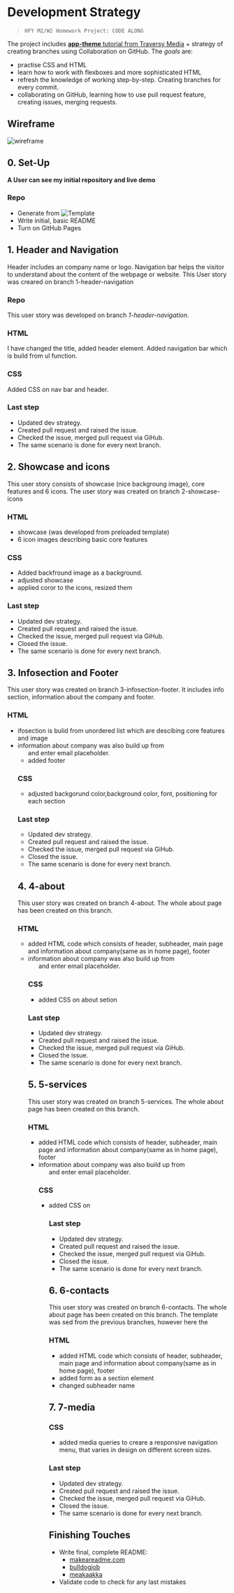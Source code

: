 # Development Strategy

> `HFY M2/W2 Homework Project: CODE ALONG`

The project includes [__app-theme__ tutorial from Traversy Media](https://www.youtube.com/watch?v=qlA7dputiNc) + strategy of creating branches using Collaboration on GitHub.
The *goals* are:
* practise CSS and HTML
* learn how to work with flexboxes and more sophisticated HTML
* refresh the knowledge of working step-by-step. Creating branches for every commit.
* collaborating on GitHub, learning how to use pull request feature, creating issues, merging requests.

## Wireframe

<!-- include a wireframe for your project in this repository, and display it here -->
<!-- wireframe.cc is a good site for getting started with wireframes -->
![wireframe](wireframe/Untitled.png)

## 0. Set-Up

__A User can see my initial repository and live demo__

### Repo

- Generate from ![Template](https://github.com/HackYourFutureBelgium/w3-validation-template)
- Write initial, basic README
- Turn on GitHub Pages

## 1. Header and Navigation

Header includes an company name or logo.
Navigation bar helps the visitor to understand about the content of the webpage or website.
This User story was creared on branch 1-header-navigation



### Repo
This user story was developed on branch *1-header-navigation*.


### HTML

I have changed the title, added header element.
Added navigation bar which is build from ul function.

### CSS

Added CSS on nav bar and header.

### Last step
* Updated dev strategy.
* Created pull request and raised the issue.
* Checked the issue, merged pull request via GiHub.
* The same scenario is done for every next branch.


## 2. Showcase and icons

This user story consists of showcase (nice backgroung image), core features and 6 icons.
The user story was created on branch 2-showcase-icons

### HTML

- showcase (was developed from preloaded template)
- 6 icon images describing basic core features

### CSS

- Added backfround image as a background.
- adjusted showcase
- applied coror to the icons, resized them

### Last step
* Updated dev strategy.
* Created pull request and raised the issue.
* Checked the issue, merged pull request via GiHub.
* Closed the issue.
* The same scenario is done for every next branch.
## 3. Infosection and Footer

This user story was created on branch 3-infosection-footer.
It includes info section, information about the company and footer.

### HTML

- ifosection is bulid from unordered list which are descibing core features and image
- information about company was also build up from <ul> and enter email placeholder.
- added footer

### CSS

- adjusted backgorund color,background color, font, positioning for each section


### Last step
* Updated dev strategy.
* Created pull request and raised the issue.
* Checked the issue, merged pull request via GiHub.
* Closed the issue.
* The same scenario is done for every next branch.
## 4. 4-about

This user story was created on branch 4-about.
The whole about page has been created on this branch.

### HTML

- added HTML code which consists of header, subheader, main page and information about company(same as in home page), footer
- information about company was also build up from <ul> and enter email placeholder.


### CSS

- added CSS on about setion


### Last step
* Updated dev strategy.
* Created pull request and raised the issue.
* Checked the issue, merged pull request via GiHub.
* Closed the issue.
* The same scenario is done for every next branch.
## 5. 5-services

This user story was created on branch 5-services.
The whole about page has been created on this branch.

### HTML

- added HTML code which consists of header, subheader, main page and information about company(same as in home page), footer
- information about company was also build up from <ul> and enter email placeholder.


### CSS

- added CSS on <ul>


### Last step
* Updated dev strategy.
* Created pull request and raised the issue.
* Checked the issue, merged pull request via GiHub.
* Closed the issue.
* The same scenario is done for every next branch.
## 6. 6-contacts

This user story was created on branch 6-contacts.
The whole about page has been created on this branch. The template was sed from the previous branches, however here the 

### HTML

- added HTML code which consists of header, subheader, main page and information about company(same as in home page), footer
- added form as a section element
- changed subheader name
## 7. 7-media

### CSS

- added media queries to creare a responsive navigation menu, that varies in design on different screen sizes.

### Last step
* Updated dev strategy.
* Created pull request and raised the issue.
* Checked the issue, merged pull request via GiHub.
* Closed the issue.
* The same scenario is done for every next branch.




## Finishing Touches

- Write final, complete README:
  - [makeareadme.com](https://www.makeareadme.com/)
  - [bulldogjob](https://bulldogjob.com/news/449-how-to-write-a-good-readme-for-your-github-project)
  - [meakaakka](https://medium.com/@meakaakka/a-beginners-guide-to-writing-a-kickass-readme-7ac01da88ab3)
- Validate code to check for any last mistakes
